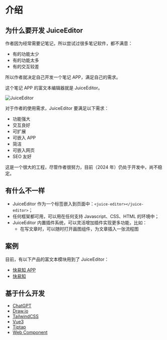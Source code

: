 # 介绍

## 为什么要开发 JuiceEditor

作者因为经常需要记笔记，所以尝试过很多笔记软件，都不满意：

- 有的功能太少
- 有的功能太多
- 有的交互较差

所以作者就决定自己开发一个笔记 APP，满足自己的需求。

这个笔记 APP 的富文本编辑器就是 JuiceEditor。

![JuiceEditor](/images/juiceEditor/architect.png)

对于作者的使用需求，JuiceEditor 要满足以下需求：

- 功能强大
- 交互良好
- 可扩展
- 可嵌入 APP
- 简洁
- 可嵌入网页
- SEO 友好

这是一个很大的工程，尽管作者很努力，目前（2024 年）仍处于开发中，尚不稳定。

## 有什么不一样

- JuiceEditor 作为一个标签嵌入到页面中：`<juice-editor></juice-editor>`；
- 任何框架都可用，可以用在任何支持 Javascript、CSS、HTML 的环境中；
- JuiceEditor 内置插件系统，可以灵活增加插件实现更多功能，比如：
  - 在写文章时，可以随时打开画图组件，为文章插入一张流程图

## 案例

目前，有以下产品的富文本模块用到了 JuiceEditor：

- [快易知 APP](https://apps.apple.com/cn/app/%E5%BF%AB%E6%98%93%E7%9F%A5/id6457892799)
- [快易知](https://www.kuaiyizhi.cn)

## 基于什么开发

- [ChatGPT](https://chatgpt.com/)
- [Draw.io](https://github.com/jgraph/drawio)
- [TailwindCSS](https://tailwindcss.com/)
- [Vue3](https://v3.vuejs.org/)
- [Tiptap](https://tiptap.dev/)
- [Web Component](https://cn.vuejs.org/guide/extras/web-components.html)

